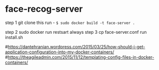 # face-recog-server

step 1
    git clone this
    run - `$ sudo docker build -t face-server .`

step 2 sudo docker run restsart always
step 3 cp face-server.conf
run install.sh

#https://dantehranian.wordpress.com/2015/03/25/how-should-i-get-application-configuration-into-my-docker-containers/
#https://theagileadmin.com/2015/11/12/templating-config-files-in-docker-containers/
    